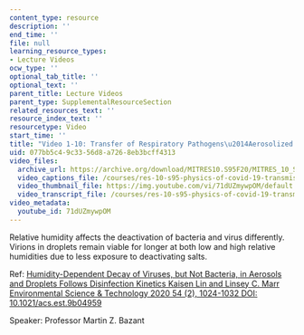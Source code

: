 ```yaml
---
content_type: resource
description: ''
end_time: ''
file: null
learning_resource_types:
- Lecture Videos
ocw_type: ''
optional_tab_title: ''
optional_text: ''
parent_title: Lecture Videos
parent_type: SupplementalResourceSection
related_resources_text: ''
resource_index_text: ''
resourcetype: Video
start_time: ''
title: "Video 1-10: Transfer of Respiratory Pathogens\u2014Aerosolized Pathogen Deactivation"
uid: 077bb5c4-9c33-56d8-a726-8eb3bcff4313
video_files:
  archive_url: https://archive.org/download/MITRES10.S95F20/MITRES_10_S95F20_0110_300k.mp4
  video_captions_file: /courses/res-10-s95-physics-of-covid-19-transmission-fall-2020/9cd1bd59d8035adbb87ebfeca8565a1d_71dUZmywpOM.vtt
  video_thumbnail_file: https://img.youtube.com/vi/71dUZmywpOM/default.jpg
  video_transcript_file: /courses/res-10-s95-physics-of-covid-19-transmission-fall-2020/6c965451af2b51cab0fcfc038e053502_71dUZmywpOM.pdf
video_metadata:
  youtube_id: 71dUZmywpOM
---
```


Relative humidity affects the deactivation of bacteria and virus differently. Virions in droplets remain viable for longer at both low and high relative humidities due to less exposure to deactivating salts.

Ref: [Humidity-Dependent Decay of Viruses, but Not Bacteria, in Aerosols and Droplets Follows Disinfection Kinetics Kaisen Lin and Linsey C. Marr Environmental Science & Technology 2020 54 (2), 1024-1032 DOI: 10.1021/acs.est.9b04959](https://pubs.acs.org/doi/10.1021/acs.est.9b04959)

Speaker: Professor Martin Z. Bazant



